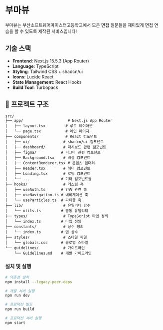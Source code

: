# 부마뷰

부마뷰는 부산소프트웨어마이스터고등학교에서 모은 면접 질문들을 재미있게 면접 연습을 할 수 있도록 제작된 서비스입니다!

## 기술 스택

- **Frontend**: Next.js 15.5.3 (App Router)
- **Language**: TypeScript
- **Styling**: Tailwind CSS + shadcn/ui
- **Icons**: Lucide React
- **State Management**: React Hooks
- **Build Tool**: Turbopack

## 📁 프로젝트 구조

```
src/
├── app/                    # Next.js App Router
│   ├── layout.tsx         # 루트 레이아웃
│   └── page.tsx           # 메인 페이지
├── components/            # React 컴포넌트
│   ├── ui/               # shadcn/ui 컴포넌트
│   ├── dashboard/        # 대시보드 관련 컴포넌트
│   ├── figma/           # 피그마 관련 컴포넌트
│   ├── Background.tsx    # 배경 컴포넌트
│   ├── ContentRenderer.tsx # 콘텐츠 렌더러
│   ├── Header.tsx        # 헤더 컴포넌트
│   ├── Loading.tsx       # 로딩 컴포넌트
│   └── ...              # 기타 컴포넌트들
├── hooks/                # 커스텀 훅
│   ├── useAuth.ts       # 인증 관련 훅
│   ├── useNavigation.ts # 네비게이션 훅
│   └── useParticles.ts  # 파티클 훅
├── lib/                  # 유틸리티 함수
│   └── utils.ts         # 공통 유틸리티
├── types/                # TypeScript 타입 정의
│   └── index.ts         # 타입 정의
├── constants/            # 상수 정의
│   └── index.ts         # 앱 상수
├── styles/               # 스타일 파일
│   └── globals.css      # 글로벌 스타일
└── guidelines/           # 가이드라인
    └── Guidelines.md    # 개발 가이드라인
```

### 설치 및 실행

```bash
# 의존성 설치
npm install --legacy-peer-deps

# 개발 서버 실행
npm run dev

# 프로덕션 빌드
npm run build

# 프로덕션 서버 실행
npm start
```